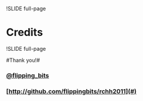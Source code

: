 !SLIDE full-page
# Credits #

!SLIDE full-page

#Thank you!#
### [@flipping\_bits](http://twitter.com/flipping_bits)
### [http://github.com/flippingbits/rchh2011](#)